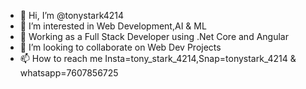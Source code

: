 - 👋 Hi, I’m @tonystark4214
- 👀 I’m interested in Web Development,AI & ML 
- 🌱 Working as a Full Stack Developer using .Net Core and Angular
- 💞️ I’m looking to collaborate on Web Dev Projects
- 📫 How to reach me Insta=tony_stark_4214,Snap=tonystark_4214 & whatsapp=7607856725

<!---
tonystark4214/tonystark4214 is a ✨ special ✨ repository because its `README.md` (this file) appears on your GitHub profile.
You can click the Preview link to take a look at your changes.
--->
